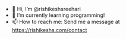 - 👋 Hi, I’m @rishikeshsreehari
- 🌱 I’m currently learning programming!
- 📫 How to reach me: Send me a message at https://rishikeshs.com/contact

<!---
rishikeshsreehari/rishikeshsreehari is a ✨ special ✨ repository because its `README.md` (this file) appears on your GitHub profile.
You can click the Preview link to take a look at your changes.
--->
